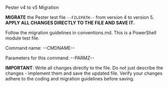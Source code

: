 Pester v4 to v5 Migration

**MIGRATE** the Pester test file `--FILEPATH--` from version 4 to version 5. **APPLY ALL CHANGES DIRECTLY TO THE FILE AND SAVE IT.**

Follow the migration guidelines in conventions.md. This is a PowerShell module test file.

Command name:
--CMDNAME--

Parameters for this command:
--PARMZ--

**IMPORTANT**: Write all changes directly to the file. Do not just describe the changes - implement them and save the updated file. Verify your changes adhere to the coding and migration guidelines before saving.